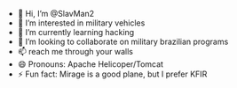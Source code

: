- 👋 Hi, I’m @SlavMan2
- 👀 I’m interested in military vehicles
- 🌱 I’m currently learning hacking
- 💞️ I’m looking to collaborate on military brazilian programs
- 📫 reach me through your walls
- 😄 Pronouns: Apache Helicoper/Tomcat
- ⚡ Fun fact: Mirage is a good plane, but I prefer KFIR

<!---
SlavMan2/SlavMan2 is a ✨ special ✨ repository because its `README.md` (this file) appears on your GitHub profile.
You can click the Preview link to take a look at your changes.
--->
